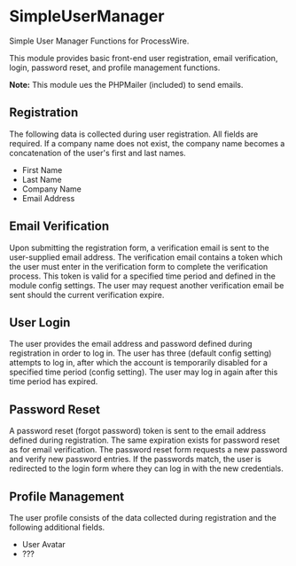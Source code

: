 # SimpleUserManager
Simple User Manager Functions for ProcessWire.

This module provides basic front-end user registration, email verification, login, password reset, and profile management functions.

**Note:** This module ues the PHPMailer (included) to send emails.

## Registration
The following data is collected during user registration. All fields are required. If a company name does not exist, the company name becomes a concatenation of the user's first and last names.
* First Name
* Last Name
* Company Name
* Email Address

## Email Verification
Upon submitting the registration form, a verification email is sent to the user-supplied email address. The verification email contains a token which the user must enter in the verification form to complete the verification process. This token is valid for a specified time period and defined in the module config settings. The user may request another verification email be sent should the current verification expire.

## User Login
The user provides the email address and password defined during registration in order to log in. The user has three (default config setting) attempts to log in, after which the account is temporarily disabled for a specified time period (config setting). The user may log in again after this time period has expired.

## Password Reset
A password reset (forgot password) token is sent to the email address defined during registration. The same expiration exists for password reset as for email verification. The password reset form requests a new password and verify new password entries. If the passwords match, the user is redirected to the login form where they can log in with the new credentials.

## Profile Management
The user profile consists of the data collected during registration and the following additional fields.
* User Avatar
* ???
